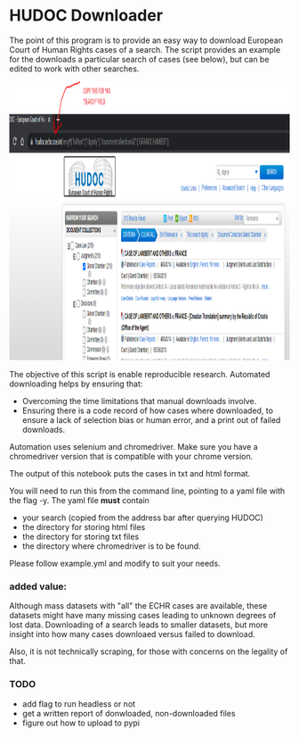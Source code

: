 # HUDOC Downloader

The point of this program is to provide an easy way to download European Court of Human Rights cases of a search. The script provides an example for the downloads a particular search of cases (see below), but can be edited to work with other searches. 

<img src="img/search.PNG" height=500 width=800>

The objective of this script is enable reproducible research. Automated downloading helps by ensuring that:
* Overcoming the time limitations that manual downloads involve.
* Ensuring there is a code record of how cases where downloaded, to ensure a lack of selection bias or human error, and a print out of failed downloads.

Automation uses selenium and chromedriver. Make sure you have a chromedriver version that is compatible with your chrome version.

The output of this notebook puts the cases in txt and html format. 

You will need to run this from the command line, pointing to a yaml file with the flag -y. The yaml file **must** contain
* your search (copied from the address bar after querying HUDOC)
* the directory for storing html files
* the directory for storing txt files
* the directory where chromedriver is to be found.

Please follow example.yml and modify to suit your needs.

### added value:

Although mass datasets with "all" the ECHR cases are available, these datasets might have many missing cases leading to unknown degrees of lost data. Downloading of a search leads to smaller datasets, but more insight into how many cases downloaed versus failed to download.

Also, it is not technically scraping, for those with concerns on the legality of that.

### TODO

* add flag to run headless or not
* get a written report of donwloaded, non-downloaded files
* figure out how to upload to pypi
